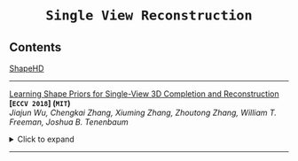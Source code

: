 # <p align=center>`Single View Reconstruction`</p>



## Contents

[ShapeHD](#ShapeHD)

---

<span id="ShapeHD"></span>
[Learning Shape Priors for Single-View 3D Completion and Reconstruction](https://arxiv.org/pdf/1809.05068.pdf)  
**[`ECCV 2018`] (`MIT`)**  
*Jiajun Wu, Chengkai Zhang, Xiuming Zhang, Zhoutong Zhang, William T. Freeman, Joshua B. Tenenbaum*

<details><summary>Click to expand</summary><p>

<div align=center><img width="600" src="https://raw.githubusercontent.com/yzy1996/Image-Hosting/master/20210714105831.png"/></div>

> **Summary**

They just propose a penalty term to improve the quality of 3D reconstruction by integrating deep generative models with adversarially learned shape priors. After training the model, they can achieve single-view 3D shape completion and reconstruction.

> **Details**

Their model consists of three components:

- (encoder-decoder) 2.5D sketch estimator to predict the object's depth, surface normals, and silhouette from an RGB image.
- (encoder-decoder) 3D shape estimator to predict a 3D shape in the canonical view from 2.5D sketches.
- (discriminator from pre-trained GAN) deep naturalness model to penalize the shape estimator

</p></details>

---

